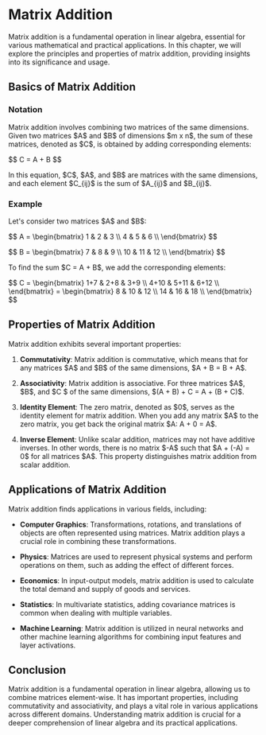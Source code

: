 # Matrix Addition

Matrix addition is a fundamental operation in linear algebra, essential for various mathematical and practical applications. In this chapter, we will explore the principles and properties of matrix addition, providing insights into its significance and usage.

## Basics of Matrix Addition

### Notation
Matrix addition involves combining two matrices of the same dimensions. Given two matrices \$A\$ and \$B\$ of dimensions \$m x n\$, the sum of these matrices, denoted as \$C\$, is obtained by adding corresponding elements:

\$\$
C = A + B
\$\$

In this equation, \$C\$, \$A\$, and \$B\$ are matrices with the same dimensions, and each element \$C_{ij}\$ is the sum of \$A_{ij}\$ and \$B_{ij}\$.

### Example
Let's consider two matrices \$A\$ and \$B\$:

\$\$
A = \\begin{bmatrix}
1 & 2 & 3 \\\\
4 & 5 & 6 \\\\
\\end{bmatrix}
\$\$

\$\$
B = \\begin{bmatrix}
7 & 8 & 9 \\\\
10 & 11 & 12 \\\\
\\end{bmatrix}
\$\$

To find the sum \$C = A + B\$, we add the corresponding elements:

\$\$
C = \\begin{bmatrix}
1+7 & 2+8 & 3+9 \\\\
4+10 & 5+11 & 6+12 \\\\
\\end{bmatrix}
= \\begin{bmatrix}
8 & 10 & 12 \\\\
14 & 16 & 18 \\\\
\\end{bmatrix}
\$\$

## Properties of Matrix Addition

Matrix addition exhibits several important properties:

1. **Commutativity**: Matrix addition is commutative, which means that for any matrices \$A\$ and \$B\$ of the same dimensions, \$A + B = B + A\$.

2. **Associativity**: Matrix addition is associative. For three matrices \$A\$, \$B\$, and \$C \$ of the same dimensions, \$(A + B) + C = A + (B + C)\$.

3. **Identity Element**: The zero matrix, denoted as \$0\$, serves as the identity element for matrix addition. When you add any matrix \$A\$ to the zero matrix, you get back the original matrix \$A: A + 0 = A\$.

4. **Inverse Element**: Unlike scalar addition, matrices may not have additive inverses. In other words, there is no matrix \$-A\$ such that \$A + (-A) = 0\$ for all matrices \$A\$. This property distinguishes matrix addition from scalar addition.

## Applications of Matrix Addition

Matrix addition finds applications in various fields, including:

- **Computer Graphics**: Transformations, rotations, and translations of objects are often represented using matrices. Matrix addition plays a crucial role in combining these transformations.

- **Physics**: Matrices are used to represent physical systems and perform operations on them, such as adding the effect of different forces.

- **Economics**: In input-output models, matrix addition is used to calculate the total demand and supply of goods and services.

- **Statistics**: In multivariate statistics, adding covariance matrices is common when dealing with multiple variables.

- **Machine Learning**: Matrix addition is utilized in neural networks and other machine learning algorithms for combining input features and layer activations.

## Conclusion

Matrix addition is a fundamental operation in linear algebra, allowing us to combine matrices element-wise. It has important properties, including commutativity and associativity, and plays a vital role in various applications across different domains. Understanding matrix addition is crucial for a deeper comprehension of linear algebra and its practical applications.
